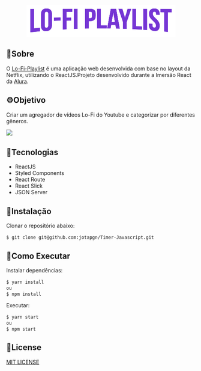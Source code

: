 <p align='center'>
<img src="src/assets/img/logo2.png" width="397px">
</p>

## :pushpin:Sobre

O [Lo-Fi-Playlist](https://lo-fi-playlist.vercel.app/) é uma aplicação web desenvolvida com base no layout da Netflix, utilizando o ReactJS.Projeto desenvolvido durante a Imersão React da [Alura](https://www.alura.com.br/).

## :gear:Objetivo

Criar um agregador de vídeos Lo-Fi do Youtube e categorizar por diferentes gêneros.


<img src="src/assets/img/Lo-fi-Playlist.gif" width="900px">

## :closed_book:Tecnologias

* ReactJS
* Styled Components
* React Route
* React Slick
* JSON Server 
## :pencil:Instalação

Clonar o repositório abaixo:
```
$ git clone git@github.com:jotapgn/Timer-Javascript.git
```
## :pencil:Como Executar
Instalar dependências:
```
$ yarn install 
ou 
$ npm install
```
Executar:
```
$ yarn start 
ou 
$ npm start
```
## :scroll:License
[MIT LICENSE](LICENSE)


